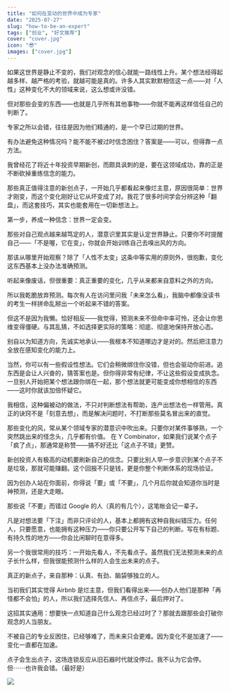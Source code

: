 ```yaml
---
title: "如何在变动的世界中成为专家"
date: "2025-07-27"
slug: "how-to-be-an-expert"
tags: ["创业", "好文推荐"]
cover: "cover.jpg"
icon: "😎"
images: ["cover.jpg"]
---
```

如果这世界是静止不变的，我们对观念的信心就能一路线性上升。某个想法经得起越多样、越严格的考验，就越可能是真的。许多人其实默默相信这一点——对「人性」这种变化不大的领域来说，这么想或许没错。



但对那些会变的东西——也就是几乎所有其他事物——你就不能再这样信任自己的判断了。



专家之所以会错，往往是因为他们精通的，是一个早已过期的世界。



有办法避免这种情况吗？能不能不被过时信念困住？答案是——可以，但得靠一点方法。



我曾经花了将近十年投资早期新创，而颇具讽刺的是，要在这领域成功，靠的正是不断砍掉重练信念的能力。



那些真正值得注意的新创点子，一开始几乎都看起来像烂主意，原因很简单：世界才刚变，而这个变化刚好让它从坏变成了对。我花了很多时间学会分辨这种「翻盘」，而这套技巧，其实也能套用在一切新想法上。



第一步，养成一种信念：世界一定会变。



那些对自己观点越来越笃定的人，潜意识里其实是认定世界静止。只要你不时提醒自己——「不是喔，它在变」，你就会开始训练自己去嗅出风的方向。



那该从哪里开始观察？除了「人性不太变」这条中等实用的原则外，很抱歉，变化这东西基本上没办法准确预测。



听起来像废话，但很重要：真正重要的变化，几乎从来都来自意料之外的方向。



所以我乾脆放弃预测。每次有人在访问里问我「未来怎么看」，我脑中都像没读书的考生一样拼命乱掰出一个听起来不错的答案。



但这不是因为我懒。恰好相反——我觉得，预测未来不但命中率可怜，还会让你思维变得僵硬。与其乱猜，不如选择更实际的策略：彻底、彻底地保持开放心态。



别自以为知道方向，先诚实地承认——我根本不知道哪边才是对的。然后把注意力全放在感知变化的能力上。



当然，你可以有一些假设性想法。它们会稍微绑住你没错，但也会驱动你前进。追东西是会让人兴奋的，猜答案也是。但你得非常有纪律，不让这些假设变成执念。
一旦别人开始把某个想法跟你绑在一起，那个想法就更可能变成你想相信的东西——这时你就该加倍怀疑它。



我相信，这种偏被动的做法，不只对判断想法有帮助，连产出想法也一样管用。真正的诀窍不是「刻意去想」，而是解决问题时，不打断那些莫名冒出来的直觉。



那些变化的风，常从某个领域专家的潜意识中吹出来。只要你对某件事够熟，一个突然跳出来的怪念头，几乎都有价值。
在 Y Combinator，如果我们说某个点子「疯了点」，那通常是称赞——搞不好还比「这点子不错」更赞。



新创投资人有极高的动机要刷新自己的信念。只要比别人早一步意识到某个点子不是垃圾，那就可能赚翻。这个回报不只是钱，更是你整个判断体系的现场验证。



因为创办人站在你面前，你得说「要」或「不要」，几个月后你就会知道你当时是神预测，还是大走眼。



那些说「不要」而错过 Google 的人（真的有几个），这笔帐会记一辈子。



凡是对想法要「下注」而非只评论的人，基本上都拥有这种自我纠错压力。任何人，只要愿意，也能拥有这种压力——你只要公开写下自己的判断。写在有标题、有持久性的地方——你会比闲聊时在意得多。



另一个我很常用的技巧：一开始先看人，不先看点子。虽然我们无法预测未来的点子长什么样，但我很能预测什么样的人会生出未来的点子。



真正的新点子，来自那种：认真、有劲、脑袋够独立的人。



当初我们其实觉得 Airbnb 是烂主意，但我们看得出来——创办人他们是那种「再怪都不会怕」的人，所以我们选择先信人、再信点子，最后押对了。



这招其实通用：想要快一点知道自己什么观念已经过时了？那就去跟那些会打破你观念的人当朋友。



不被自己的专业反困住，已经够难了，而未来只会更难。因为变化不是加速了——变化一直都在加速。



点子会生出点子，这场连锁反应从旧石器时代就没停过。我不认为它会停。
但⋯⋯也许我会错。（最好是）




![](https://prod-files-secure.s3.us-west-2.amazonaws.com/112d0858-5090-4d34-a606-b75eb8d65fd2/46476355-9cf3-4e99-9b7a-3531bc426380/1000202064.png?X-Amz-Algorithm=AWS4-HMAC-SHA256&X-Amz-Content-Sha256=UNSIGNED-PAYLOAD&X-Amz-Credential=ASIAZI2LB466WNQX4IPB%2F20251008%2Fus-west-2%2Fs3%2Faws4_request&X-Amz-Date=20251008T034226Z&X-Amz-Expires=3600&X-Amz-Security-Token=IQoJb3JpZ2luX2VjEBwaCXVzLXdlc3QtMiJHMEUCIQDE7ihxGgVfpLM9OooeIjxDc2mlyHGo%2FDrFHkNDiGUPdAIgG2TrKK9ldGmLYsX0r0Ui4NdV3QxiUGban1jd3NBdiy8qiAQItP%2F%2F%2F%2F%2F%2F%2F%2F%2F%2FARAAGgw2Mzc0MjMxODM4MDUiDGo5%2FB5XDM3ZSZHkGSrcA%2BrqZK9gCRysaLXA4Zw%2BWrUfr3b3N21d0vjEILL7sALKl4OUZ8hRoyGEQopjLM3ktSl8cf5U0Z5e4jJ7TkZriBMF0rLXYfqWrVWbh9LZ5%2BiNOYUSCh%2F9pOEl0sVSL%2BZLkc1cSgZxMGoPnmEeuFkcmjB%2Bg%2BHHkvSVRgeSjZphlTqG%2FCJJYpkGprnh8vtCNbIg3x14mg9ds7MojMHurUq0a8z1e7q0%2Bm2jz8LYyqnYXb75Q2D4sjkFmHrEGjYpNCXPHUgEPBkefmXAt7rCrQfmewMG6Q4vQg4uHl0zevq%2F4m1g2v9ZbjmvGo2K94Gl3QWpqMqN2jQfBVNByE7H15mzAmXl58l%2BJNCI0iki2XqRokzRsEtPBf%2BNgrkjh6toclTa4%2FJTmd%2B3iOw2HzHnyk4cP%2FXeivCBKRT86KU5vYag2PppwrdjldKfAsBoTCHh4mwjH1wsVQQTNj8z7gx8On%2FST5sjEvQKd4zL903zK7WbR1kClOHHdOQzuXYx4nTMK8aYvNtHBMFJ%2Fy1OHj36ze9N2bWphmuLX6zQwBJYqAzou%2B6%2BgLyCfAZFj0HzJ1X1z2n5d4h8pRd5CJbICd6gowMd78cQf0EkrWWF6fpsg4aRDQE7L77jZjg7AgPOeB9yMOyvl8cGOqUBvZA%2BkQtnBdLvPGqyvco8lXOL0MOr3s%2BnA%2FTifqM0fDgwJhodaeWSs1T89lzpI4bW25kwbsigsHdzIMFPJlQjZd46CdjngqpZPcHqAL7gr8AM7w58LNqjuKflSrPu%2Bl9vYGHdiw1bhYYli6O7keRktyiHZ8nFjH6opAyA1SBxUKDvhTHLHDVdGX6o93tT2GjMCa%2FgGIBSgY45DbY6Bi7UGVp4x2Ff&X-Amz-Signature=d9616dd28fec375db8dd1777aec08f97fb629fca08a48dcf15959953e3e752b2&X-Amz-SignedHeaders=host&x-amz-checksum-mode=ENABLED&x-id=GetObject)

